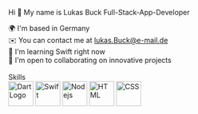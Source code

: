 Hi 👋 My name is Lukas Buck
Full-Stack-App-Developer

🌍 I'm based in Germany<br>
✉️ You can contact me at lukas.Buck@e-mail.de <br>
🧠 I'm learning Swift right now<br>
🤝 I'm open to collaborating on innovative projects<br>
<br>
Skills
<br>
<a href="https://dart.dev/"><img alt="DartLogo" src="https://upload.wikimedia.org/wikipedia/commons/thumb/c/c6/Dart_logo.png/600px-Dart_logo.png?20220718193800" width="50" 
     height="50" ><a>
<a href="https://flutter.dev/"><img alt="Swift" src="https://cdn.discordapp.com/attachments/1098331063064993906/1098937417752395806/355-3557482_flutter-logo-png-transparent-png-removebg-preview.png" width="50" 
     height="50" ><a>
<a href="https://nodejs.org/en"><img alt="Nodejs" src="https://cdn.discordapp.com/attachments/1098331063064993906/1098939229024817152/png-transparent-js-logo-node-logos-and-brands-icon-removebg-preview.png" width="50" 
     height="50" ><a>
<a href="https://nodejs.org/en"><img alt="HTML" src="https://cdn.discordapp.com/attachments/1098331063064993906/1098940242452549732/html-5-icon-removebg-preview.png" width="50" 
     height="50" ><a>
<a href="https://nodejs.org/en"><img alt="CSS" src="https://logospng.org/download/css-3/logo-css-3-2048.png" width="50" 
     height="50" ><a>

     
     
     
